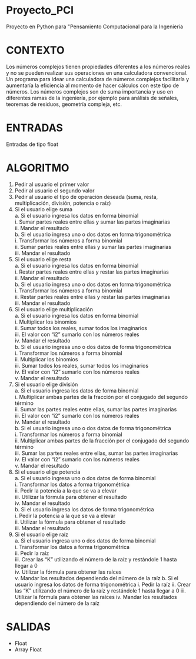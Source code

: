 # Proyecto_PCI
Proyecto en Python para "Pensamiento Computacional para la Ingeniería
# CONTEXTO 
Los números complejos tienen propiedades diferentes a los números reales y no se pueden realizar sus operaciones en una calculadora convencional. Un programa para idear una calculadora de números complejos facilitaría y aumentaría la eficiencia al momento de hacer cálculos con este tipo de números. Los números complejos son de suma importancia y uso en diferentes ramas de la ingeniería, por ejemplo para análisis de señales, teoremas de residuos, geometría compleja, etc.

# ENTRADAS
Entradas de tipo float<br>

# ALGORITMO
1.	Pedir al usuario el primer valor<br>
2.	Pedir al usuario el segundo valor<br>
3.	Pedir al usuario el tipo de operación deseada (suma, resta, multiplicación, división, potencia o raíz)<br>
4.	Si el usuario elige suma<br>
a.	Si el usuario ingresa los datos en forma binomial<br>
i.	Sumar partes reales entre ellas y sumar las partes imaginarias<br>
ii.	Mandar el resultado<br>
b.	Si el usuario ingresa uno o dos datos en forma trigonométrica<br>
i.	Transformar los números a forma binomial<br>
ii.	Sumar partes reales entre ellas y sumar las partes imaginarias<br>
iii.	Mandar el resultado<br>
5.	Si el usuario elige resta<br>
a.	Si el usuario ingresa los datos en forma binomial<br>
i.	Restar partes reales entre ellas y restar las partes imaginarias<br>
ii.	Mandar el resultado<br>
b.	Si el usuario ingresa uno o dos datos en forma trigonométrica<br>
i.	Transformar los números a forma binomial<br>
ii.	Restar partes reales entre ellas y restar las partes imaginarias<br>
iii.	Mandar el resultado<br>
6.	Si el usuario elige multiplicación<br>
a.	Si el usuario ingresa los datos en forma binomial<br>
i.	Multiplicar los binomios<br>
ii.	Sumar todos los reales, sumar todos los imaginarios<br>
iii.	El valor con “i2” sumarlo con los números reales<br>
iv.	Mandar el resultado<br>
b.	Si el usuario ingresa uno o dos datos de forma trigonométrica<br>
i.	Transformar los números a forma binomial<br>
ii.	Multiplicar los binomios<br>
iii.	Sumar todos los reales, sumar todos los imaginarios<br>
iv.	El valor con “i2” sumarlo con los números reales<br>
v.	Mandar el resultado<br>
7.	Si el usuario elige división<br>
a.	Si el usuario ingresa los datos de forma binomial<br>
i.	Multiplicar ambas partes de la fracción por el conjugado del segundo término<br>
ii.	Sumar las partes reales entre ellas, sumar las partes imaginarias<br>
iii.	El valor con “i2” sumarlo con los números reales<br>
iv.	Mandar el resultado<br>
b.	Si el usuario ingresa uno o dos datos de forma trigonométrica<br>
i.	Transformar los números a forma binomial<br>
ii.	Multiplicar ambas partes de la fracción por el conjugado del segundo término<br>
iii.	Sumar las partes reales entre ellas, sumar las partes imaginarias<br>
iv.	El valor con “i2” sumarlo con los números reales<br>
v.	Mandar el resultado<br>
8.	Si el usuario elige potencia<br>
a.	Si el usuario ingresa uno o dos datos de forma binomial<br>
i.	Transformar los datos a forma trigonométrica<br>
ii.	Pedir la potencia a la que se va a elevar<br>
iii.	Utilizar la fórmula para obtener el resultado<br>
iv.	Mandar el resultado<br>
b.	Si el usuario ingresa los datos de forma trigonométrica<br>
i.	Pedir la potencia a la que se va a elevar<br>
ii.	Utilizar la fórmula para obtener el resultado<br>
iii.	Mandar el resultado<br>
9.	Si el usuario elige raíz<br>
a.	Si el usuario ingresa uno o dos datos de forma binomial<br>
i.	Transformar los datos a forma trigonométrica<br>
ii.	Pedir la raíz<br>
iii.	Crear las “K” utilizando el número de la raíz y restándole 1 hasta llegar a 0<br>
iv.	Utilizar la fórmula para obtener las raíces<br>
v.	Mandar los resultados dependiendo del número de la raíz
b.	Si el usuario ingresa los datos de forma trigonométrica
i.	Pedir la raíz
ii.	Crear las “K” utilizando el número de la raíz y restándole 1 hasta llegar a 0
iii.	Utilizar la fórmula para obtener las raíces
iv.	Mandar los resultados dependiendo del número de la raíz

# SALIDAS
- Float<br>
- Array Float<br>

